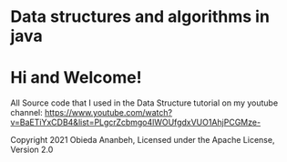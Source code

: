 # Data structures and algorithms in java

# Hi and Welcome!

All Source code that I used in the Data Structure tutorial on my youtube channel: 
https://www.youtube.com/watch?v=BaETiYxCDB4&list=PLgcrZcbmgo4lWOUfgdxVUO1AhjPCGMze-

Copyright 2021 Obieda Ananbeh,
Licensed under the Apache License, Version 2.0

